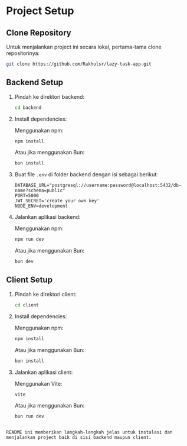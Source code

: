 
# Project Setup

## Clone Repository

Untuk menjalankan project ini secara lokal, pertama-tama clone repositorinya:
```bash
git clone https://github.com/Rakhulsr/lazy-task-app.git
```




## Backend Setup

1. Pindah ke direktori backend:
    ```bash
    cd backend
    ```

2. Install dependencies:

    Menggunakan npm:
    ```bash
    npm install
    ```

    Atau jika menggunakan Bun:
    ```bash
    bun install
    ```

3. Buat file `.env` di folder backend dengan isi sebagai berikut:

    ```env
    DATABASE_URL="postgresql://username:password@localhost:5432/db-name?schema=public"
    PORT=5000
    JWT_SECRET='create your own key'
    NODE_ENV=development
    ```

4. Jalankan aplikasi backend:

    Menggunakan npm:
    ```bash
    npm run dev
    ```

    Atau jika menggunakan Bun:
    ```bash
    bun dev
    ```

## Client Setup

1. Pindah ke direktori client:

    ```bash
    cd client
    ```

2. Install dependencies:

    Menggunakan npm:
    ```bash
    npm install
    ```

    Atau jika menggunakan Bun:
    ```bash
    bun install
    ```

3. Jalankan aplikasi client:

    Menggunakan Vite:
    ```bash
    vite
    ```

    Atau jika menggunakan Bun:
    ```bash
    bun run dev
    ```
```

README ini memberikan langkah-langkah jelas untuk instalasi dan menjalankan project baik di sisi backend maupun client.
